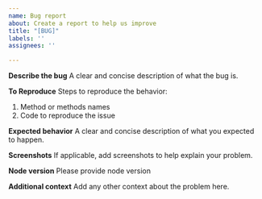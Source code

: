 ```yaml
---
name: Bug report
about: Create a report to help us improve
title: "[BUG]"
labels: ''
assignees: ''

---
```


**Describe the bug**
A clear and concise description of what the bug is.

**To Reproduce**
Steps to reproduce the behavior:
1. Method or methods names
2. Code to reproduce the issue

**Expected behavior**
A clear and concise description of what you expected to happen.

**Screenshots**
If applicable, add screenshots to help explain your problem.

**Node version**
Please provide node version

**Additional context**
Add any other context about the problem here.
